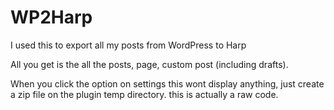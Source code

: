 WP2Harp
=======

I used this to export all my posts from WordPress to Harp

All you get is the all the posts, page, custom post (including drafts).

When you click the option on settings this wont display anything, just create a zip file on the plugin temp directory. this is actually a raw code.
